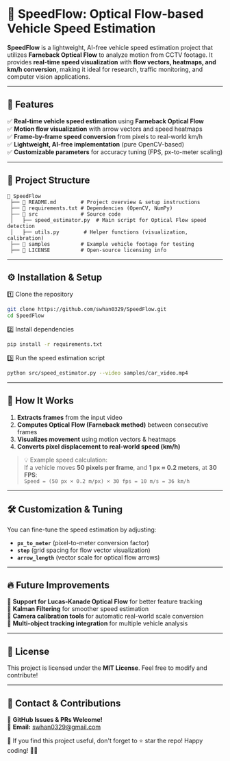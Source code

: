 # 🚀 SpeedFlow: Optical Flow-based Vehicle Speed Estimation

**SpeedFlow** is a lightweight, AI-free vehicle speed estimation project that utilizes **Farneback Optical Flow** to analyze motion from CCTV footage. It provides **real-time speed visualization** with **flow vectors, heatmaps, and km/h conversion**, making it ideal for research, traffic monitoring, and computer vision applications.

---

## 📌 Features

✅ **Real-time vehicle speed estimation** using **Farneback Optical Flow**  
✅ **Motion flow visualization** with arrow vectors and speed heatmaps  
✅ **Frame-by-frame speed conversion** from pixels to real-world km/h  
✅ **Lightweight, AI-free implementation** (pure OpenCV-based)  
✅ **Customizable parameters** for accuracy tuning (FPS, px-to-meter scaling)  

---

## 📂 Project Structure

```
📂 SpeedFlow
 ├── 📜 README.md        # Project overview & setup instructions
 ├── 📜 requirements.txt # Dependencies (OpenCV, NumPy)
 ├── 📂 src              # Source code
 │   ├── speed_estimator.py  # Main script for Optical Flow speed detection
 │   ├── utils.py        # Helper functions (visualization, calibration)
 ├── 📂 samples          # Example vehicle footage for testing
 ├── 📜 LICENSE          # Open-source licensing info
```

---

## ⚙️ Installation & Setup

1️⃣ Clone the repository  
```bash
git clone https://github.com/swhan0329/SpeedFlow.git
cd SpeedFlow
```

2️⃣ Install dependencies  
```bash
pip install -r requirements.txt
```

3️⃣ Run the speed estimation script  
```bash
python src/speed_estimator.py --video samples/car_video.mp4
```

---

## 🎯 How It Works

1. **Extracts frames** from the input video
2. **Computes Optical Flow (Farneback method)** between consecutive frames
3. **Visualizes movement** using motion vectors & heatmaps
4. **Converts pixel displacement to real-world speed (km/h)**

> 💡 Example speed calculation:  
> If a vehicle moves **50 pixels per frame**, and **1 px ≈ 0.2 meters**, at **30 FPS**:  
> `Speed = (50 px × 0.2 m/px) × 30 fps = 10 m/s = 36 km/h`

---

## 🛠 Customization & Tuning

You can fine-tune the speed estimation by adjusting:
- **`px_to_meter`** (pixel-to-meter conversion factor)
- **`step`** (grid spacing for flow vector visualization)
- **`arrow_length`** (vector scale for optical flow arrows)

---

## 🔥 Future Improvements

🔹 **Support for Lucas-Kanade Optical Flow** for better feature tracking  
🔹 **Kalman Filtering** for smoother speed estimation  
🔹 **Camera calibration tools** for automatic real-world scale conversion  
🔹 **Multi-object tracking integration** for multiple vehicle analysis  

---

## 📜 License

This project is licensed under the **MIT License**. Feel free to modify and contribute!

---

## 💬 Contact & Contributions

🔗 **GitHub Issues & PRs Welcome!**  
💌 **Email:** swhan0329@gmail.com

🚀 If you find this project useful, don't forget to ⭐ star the repo! Happy coding! 🚗💨

